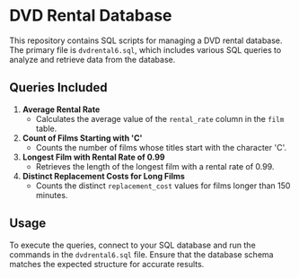 # DVD Rental Database

This repository contains SQL scripts for managing a DVD rental database. The primary file is `dvdrental6.sql`, which includes various SQL queries to analyze and retrieve data from the database.

## Queries Included

1. **Average Rental Rate**
   - Calculates the average value of the `rental_rate` column in the `film` table.
2. **Count of Films Starting with 'C'**
   - Counts the number of films whose titles start with the character 'C'.
3. **Longest Film with Rental Rate of 0.99**
   - Retrieves the length of the longest film with a rental rate of 0.99.
4. **Distinct Replacement Costs for Long Films**
   - Counts the distinct `replacement_cost` values for films longer than 150 minutes.
## Usage

To execute the queries, connect to your SQL database and run the commands in the `dvdrental6.sql` file. Ensure that the database schema matches the expected structure for accurate results.